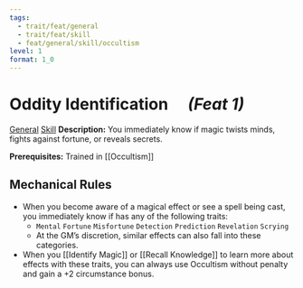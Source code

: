 ```yaml
---
tags:
  - trait/feat/general
  - trait/feat/skill
  - feat/general/skill/occultism
level: 1
format: 1_0
---
```

# Oddity Identification &emsp;*(Feat 1)*

[General](General.md "Feat Trait") [Skill](Skill.md "Feat Trait") 
**Description:** You immediately know if magic twists minds, fights against fortune, or reveals secrets.

**Prerequisites:** Trained in [[Occultism]]

## Mechanical Rules

- When you become aware of a magical effect or see a spell being cast, you immediately know if has any of the following traits:
	- `Mental` `Fortune` `Misfortune` `Detection` `Prediction` `Revelation` `Scrying`
	- At the GM’s discretion, similar effects can also fall into these categories.
- When you [[Identify Magic]] or [[Recall Knowledge]] to learn more about effects with these traits, you can always use Occultism without penalty and gain a +2 circumstance bonus.
